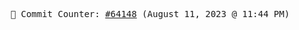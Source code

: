 <p align="center">
    <samp>
        📮 Commit Counter: <a href="https://github.com/Javascript-void0/Javascript-void0/commits/main">#64148</a> (August 11, 2023 @ 11:44 PM)
    </samp>
</p>